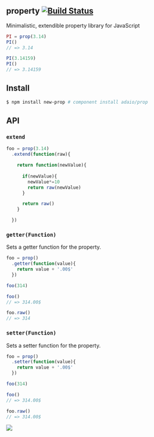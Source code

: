 ## property [![Build Status](https://travis-ci.org/azer/property.png)](https://travis-ci.org/azer/property)

Minimalistic, extendible property library for JavaScript 

```js
PI = prop(3.14)
PI()
// => 3.14

PI(3.14159)
PI()
// => 3.14159
```

## Install

```bash
$ npm install new-prop # component install adaio/prop
```

## API

### `extend`

```js
foo = prop(3.14)
  .extend(function(raw){

    return function(newValue){
      
      if(newValue){
        newValue*=10
        return raw(newValue)
      }

      return raw()
    }

  })
```

### `getter(Function)`

Sets a getter function for the property.

```js
foo = prop()
  .getter(function(value){
    return value + '.00$'
  })

foo(314)

foo()
// => 314.00$

foo.raw()
// => 314
```

### `setter(Function)`

Sets a setter function for the property.

```js
foo = prop()
  .setter(function(value){
    return value + '.00$'
  })

foo(314)

foo()
// => 314.00$

foo.raw()
// => 314.00$
```

![](https://dl.dropbox.com/s/9q2p5mrqnajys22/npmel.jpg)
